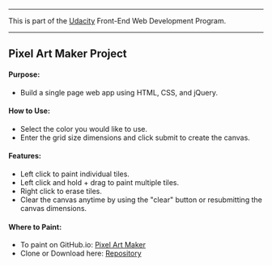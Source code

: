 ---
This is part of the [Udacity](https://www.udacity.com/course/front-end-web-developer-nanodegree--nd001) Front-End Web Development Program.


----------

<h2>Pixel Art Maker Project
<h4>Purpose:</h4>

 - Build a single page web app using HTML, CSS, and jQuery.


<h4>How to Use:</h4>

 - Select the color you would like to use.
 - Enter the grid size dimensions and click submit to create the canvas.

<h4>Features:</h4>

 - Left click to paint individual tiles.
 - Left click and hold + drag to paint multiple tiles.
 - Right click to erase tiles. 
 - Clear the canvas anytime by using the "clear" button or resubmitting the canvas dimensions.
 
 <h4>Where to Paint:</h4>
 
 - To paint on GitHub.io: [Pixel Art Maker](https://gabe-ng.github.io/fend-pixelartmaker/)
 - Clone or Download here: [Repository](https://github.com/gabe-ng/fend-pixelartmaker)

